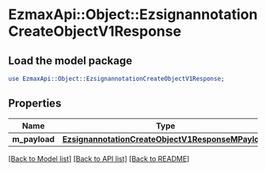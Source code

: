 # EzmaxApi::Object::EzsignannotationCreateObjectV1Response

## Load the model package
```perl
use EzmaxApi::Object::EzsignannotationCreateObjectV1Response;
```

## Properties
Name | Type | Description | Notes
------------ | ------------- | ------------- | -------------
**m_payload** | [**EzsignannotationCreateObjectV1ResponseMPayload**](EzsignannotationCreateObjectV1ResponseMPayload.md) |  | 

[[Back to Model list]](../README.md#documentation-for-models) [[Back to API list]](../README.md#documentation-for-api-endpoints) [[Back to README]](../README.md)


